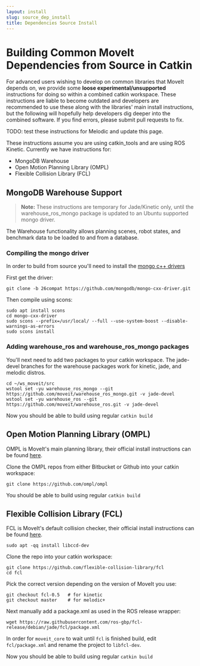```yaml
---
layout: install
slug: source_dep_install
title: Dependencies Source Install
---
```


# Building Common MoveIt Dependencies from Source in Catkin

For advanced users wishing to develop on common libraries that MoveIt depends on, we provide some **loose experimental/unsupported** instructions for doing so within a combined catkin workspace. These instructions are liable to become outdated and developers are recommended to use these along with the libraries' main install instructions, but the following will hopefully help developers dig deeper into the combined software. If you find errors, please submit pull requests to fix.

TODO: test these instructions for Melodic and update this page.

These instructions assume you are using catkin_tools and are using ROS Kinetic. Currently we have instructions for:

- MongoDB Warehouse
- Open Motion Planning Library (OMPL)
- Flexible Collision Library (FCL)

## MongoDB Warehouse Support

> **Note:** These instructions are temporary for Jade/Kinetic only, until the warehouse_ros_mongo package is updated to an Ubuntu supported mongo driver.

The Warehouse functionality allows planning scenes, robot states, and benchmark data to be loaded to and from a database.

### Compiling the mongo driver

In order to build from source you'll need to install the [mongo c++ drivers](https://github.com/mongodb/mongo-cxx-driver/wiki/Download-and-Compile-the-Legacy-Driver)

First get the driver:

```
git clone -b 26compat https://github.com/mongodb/mongo-cxx-driver.git
```

Then compile using scons:

```
sudo apt install scons
cd mongo-cxx-driver
sudo scons --prefix=/usr/local/ --full --use-system-boost --disable-warnings-as-errors
sudo scons install
```

### Adding warehouse_ros and warehouse_ros_mongo packages

You'll next need to add two packages to your catkin workspace. The jade-devel branches for the warehouse packages work for kinetic, jade, and melodic distros.

```
cd ~/ws_moveit/src
wstool set -yu warehouse_ros_mongo --git https://github.com/moveit/warehouse_ros_mongo.git -v jade-devel
wstool set -yu warehouse_ros --git https://github.com/moveit/warehouse_ros.git -v jade-devel
```

Now you should be able to build using regular ``catkin build``

## Open Motion Planning Library (OMPL)

OMPL is MoveIt's main planning library, their official install instructions can be found [here](http://ompl.kavrakilab.org/installation.html).

Clone the OMPL repos from either Bitbucket or Github into your catkin workspace:

    git clone https://github.com/ompl/ompl

You should be able to build using regular ``catkin build``

## Flexible Collision Library (FCL)

FCL is MoveIt's default collision checker, their official install instructions can be found [here](https://github.com/flexible-collision-library/fcl).

    sudo apt -qq install libccd-dev

Clone the repo into your catkin workspace:

    git clone https://github.com/flexible-collision-library/fcl
    cd fcl

Pick the correct version depending on the version of MoveIt you use:

    git checkout fcl-0.5   # for kinetic
    git checkout master    # for melodic+

Next manually add a package.xml as used in the ROS release wrapper:


    wget https://raw.githubusercontent.com/ros-gbp/fcl-release/debian/jade/fcl/package.xml

In order for ``moveit_core`` to wait until ``fcl`` is finished build, edit ``fcl/package.xml`` and rename the project to ``libfcl-dev``.

Now you should be able to build using regular ``catkin build``
